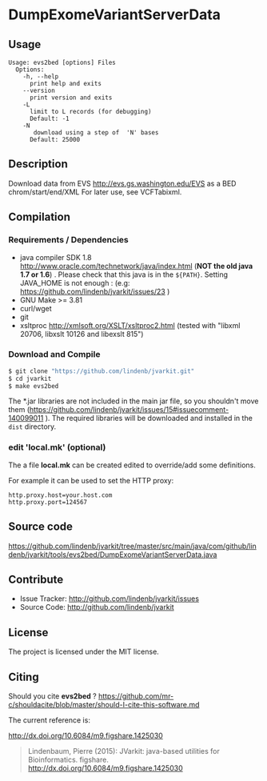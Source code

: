 # DumpExomeVariantServerData


## Usage

```
Usage: evs2bed [options] Files
  Options:
    -h, --help
      print help and exits
    --version
      print version and exits
    -L
      limit to L records (for debugging)
      Default: -1
    -N
       download using a step of  'N' bases
      Default: 25000

```


## Description

Download data from EVS http://evs.gs.washington.edu/EVS as a BED chrom/start/end/XML For later use, see VCFTabixml.

## Compilation

### Requirements / Dependencies

* java compiler SDK 1.8 http://www.oracle.com/technetwork/java/index.html (**NOT the old java 1.7 or 1.6**) . Please check that this java is in the `${PATH}`. Setting JAVA_HOME is not enough : (e.g: https://github.com/lindenb/jvarkit/issues/23 )
* GNU Make >= 3.81
* curl/wget
* git
* xsltproc http://xmlsoft.org/XSLT/xsltproc2.html (tested with "libxml 20706, libxslt 10126 and libexslt 815")


### Download and Compile

```bash
$ git clone "https://github.com/lindenb/jvarkit.git"
$ cd jvarkit
$ make evs2bed
```

The *.jar libraries are not included in the main jar file, so you shouldn't move them (https://github.com/lindenb/jvarkit/issues/15#issuecomment-140099011 ).
The required libraries will be downloaded and installed in the `dist` directory.

### edit 'local.mk' (optional)

The a file **local.mk** can be created edited to override/add some definitions.

For example it can be used to set the HTTP proxy:

```
http.proxy.host=your.host.com
http.proxy.port=124567
```
## Source code 

https://github.com/lindenb/jvarkit/tree/master/src/main/java/com/github/lindenb/jvarkit/tools/evs2bed/DumpExomeVariantServerData.java

## Contribute

- Issue Tracker: http://github.com/lindenb/jvarkit/issues
- Source Code: http://github.com/lindenb/jvarkit

## License

The project is licensed under the MIT license.

## Citing

Should you cite **evs2bed** ? https://github.com/mr-c/shouldacite/blob/master/should-I-cite-this-software.md

The current reference is:

http://dx.doi.org/10.6084/m9.figshare.1425030

> Lindenbaum, Pierre (2015): JVarkit: java-based utilities for Bioinformatics. figshare.
> http://dx.doi.org/10.6084/m9.figshare.1425030



